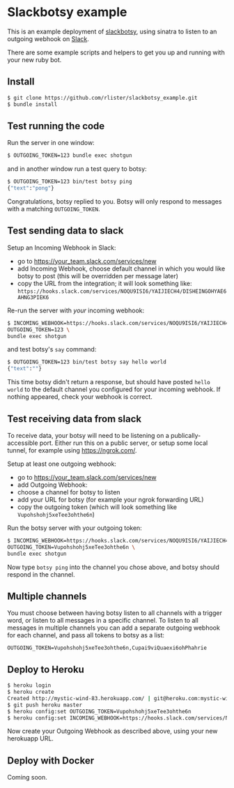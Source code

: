 # Slackbotsy example

This is an example deployment of
[slackbotsy](https://github.com/rlister/slackbotsy), using sinatra to
listen to an outgoing webhook on [Slack](https://slack.com/).

There are some example scripts and helpers to get you up and running
with your new ruby bot.

## Install

```sh
$ git clone https://github.com/rlister/slackbotsy_example.git
$ bundle install
```

## Test running the code

Run the server in one window:

```sh
$ OUTGOING_TOKEN=123 bundle exec shotgun
```

and in another window run a test query to botsy:

```sh
$ OUTGOING_TOKEN=123 bin/test botsy ping
{"text":"pong"}
```

Congratulations, botsy replied to you. Botsy will only respond to
messages with a matching `OUTGOING_TOKEN`.

## Test sending data to slack

Setup an Incoming Webhook in Slack:

- go to https://your_team.slack.com/services/new
- add Incoming Webhook, choose default channel in which you would like
  botsy to post (this will be overridden per message later)
- copy the URL from the integration; it will look something like:
  `https://hooks.slack.com/services/NOQU9ISI6/YAIJIECH4/DISHEINGOHYAE6AHNG3PIEK6`

Re-run the server with _your_ incoming webhook:

```sh
$ INCOMING_WEBHOOK=https://hooks.slack.com/services/NOQU9ISI6/YAIJIECH4/DISHEINGOHYAE6AHNG3PIEK6 \
OUTGOING_TOKEN=123 \
bundle exec shotgun
```

and test botsy's `say` command:

```sh
$ OUTGOING_TOKEN=123 bin/test botsy say hello world
{"text":""}
```

This time botsy didn't return a response, but should have posted `hello world`
to the default channel you configured for your incoming webhook. If nothing
appeared, check your webhook is correct.

## Test receiving data from slack

To receive data, your botsy will need to be listening on a
publically-accessible port. Either run this on a public server, or
setup some local tunnel, for example using https://ngrok.com/.

Setup at least one outgoing webhook:

- go to https://your_team.slack.com/services/new
- add Outgoing Webhook:
- choose a channel for botsy to listen
- add your URL for botsy (for example your ngrok forwarding URL)
- copy the outgoing token (which will look something like `Vupohshohj5xeTee3ohthe6n`)

Run the botsy server with your outgoing token:

```sh
$ INCOMING_WEBHOOK=https://hooks.slack.com/services/NOQU9ISI6/YAIJIECH4/DISHEINGOHYAE6AHNG3PIEK6 \
OUTGOING_TOKEN=Vupohshohj5xeTee3ohthe6n \
bundle exec shotgun
```

Now type `botsy ping` into the channel you chose above, and botsy
should respond in the channel.

## Multiple channels

You must choose between having botsy listen to all channels with a
trigger word, or listen to all messages in a specific channel. To
listen to all messages in multiple channels you can add a separate
outgoing webhook for each channel, and pass all tokens to botsy as a list:

```
OUTGOING_TOKEN=Vupohshohj5xeTee3ohthe6n,Cupai9viQuaexi6ohPhahrie
```

## Deploy to Heroku

```sh
$ heroku login
$ heroku create
Created http://mystic-wind-83.herokuapp.com/ | git@heroku.com:mystic-wind-83.git
$ git push heroku master
$ heroku config:set OUTGOING_TOKEN=Vupohshohj5xeTee3ohthe6n
$ heroku config:set INCOMING_WEBHOOK=https://hooks.slack.com/services/NOQU9ISI6/YAIJIECH4/DISHEINGOHYAE6AHNG3PIEK6
```

Now create your Outgoing Webhook as described above, using your new
herokuapp URL.

## Deploy with Docker

Coming soon.
